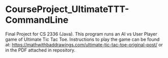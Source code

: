 # CourseProject_UltimateTTT-CommandLine
Final Project for CS 2336 (Java). This program runs an AI vs User Player game of Ultimate Tic Tac Toe. Instructions to play the game can be found at: https://mathwithbaddrawings.com/ultimate-tic-tac-toe-original-post/  or in the PDF attached in repository. 
